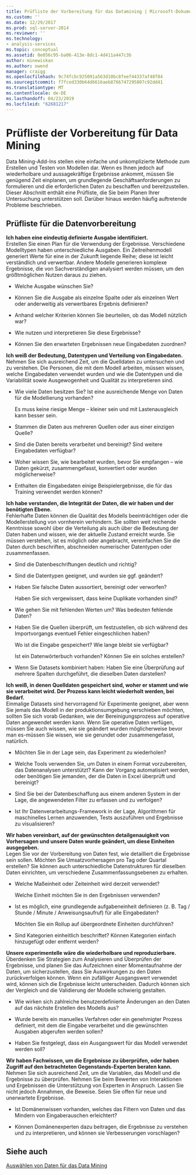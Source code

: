 ```yaml
---
title: Prüfliste der Vorbereitung für das Datamining | Microsoft-Dokumentation
ms.custom: ''
ms.date: 12/29/2017
ms.prod: sql-server-2014
ms.reviewer: ''
ms.technology:
- analysis-services
ms.topic: conceptual
ms.assetid: 0e056c95-ba06-413e-8dc1-4d411a447c3b
author: minewiskan
ms.author: owend
manager: craigg
ms.openlocfilehash: 9c74fcbc925091a563d10bc8feef44337af48f84
ms.sourcegitcommit: f7fced330b64d6616aeb8766747295807c92dd41
ms.translationtype: MT
ms.contentlocale: de-DE
ms.lasthandoff: 04/23/2019
ms.locfileid: "62681217"
---
```

# <a name="checklist-of-preparation-for-data-mining"></a>Prüfliste der Vorbereitung für Data Mining
  Data Mining-Add-Ins stellen eine einfache und unkomplizierte Methode zum Erstellen und Testen von Modellen dar. Wenn es Ihnen jedoch auf wiederholbare und aussagekräftige Ergebnisse ankommt, müssen Sie genügend Zeit einplanen, um grundlegende Geschäftsanforderungen zu formulieren und die erforderlichen Daten zu beschaffen und bereitzustellen. Dieser Abschnitt enthält eine Prüfliste, die Sie beim Planen Ihrer Untersuchung unterstützen soll. Darüber hinaus werden häufig auftretende Probleme beschrieben.  
  
## <a name="checklist-of-data-preparation"></a>Prüfliste für die Datenvorbereitung  
 **Ich haben eine eindeutig definierte Ausgabe identifiziert.**  
 Erstellen Sie einen Plan für die Verwendung der Ergebnisse. Verschiedene Modelltypen haben unterschiedliche Ausgaben. Ein Zeitreihenmodell generiert Werte für eine in der Zukunft liegende Reihe; diese ist leicht verständlich und verwertbar. Andere Modelle generieren komplexe Ergebnisse, die von Sachverständigen analysiert werden müssen, um den größtmöglichen Nutzen daraus zu ziehen.  
  
-   Welche Ausgabe wünschen Sie?  
  
-   Können Sie die Ausgabe als einzelne Spalte oder als einzelnen Wert oder anderweitig als verwertbares Ergebnis definieren?  
  
-   Anhand welcher Kriterien können Sie beurteilen, ob das Modell nützlich war?  
  
-   Wie nutzen und interpretieren Sie diese Ergebnisse?  
  
-   Können Sie den erwarteten Ergebnissen neue Eingabedaten zuordnen?  
  
 **Ich weiß der Bedeutung, Datentypen und Verteilung von Eingabedaten.**  
 Nehmen Sie sich ausreichend Zeit, um die Quelldaten zu untersuchen und zu verstehen. Die Personen, die mit dem Modell arbeiten, müssen wissen, welche Eingabedaten verwendet wurden und wie die Datentypen und die Variabilität sowie Ausgewogenheit und Qualität zu interpretieren sind.  
  
-   Wie viele Daten besitzen Sie? Ist eine ausreichende Menge von Daten für die Modellierung vorhanden?  
  
     Es muss keine riesige Menge – kleiner sein und mit Lastenausgleich kann besser sein.  
  
-   Stammen die Daten aus mehreren Quellen oder aus einer einzigen Quelle?  
  
-   Sind die Daten bereits verarbeitet und bereinigt? Sind weitere Eingabedaten verfügbar?  
  
-   Woher wissen Sie, wie bearbeitet wurden, bevor Sie empfangen – wie Daten gekürzt, zusammengefasst, konvertiert oder wurden möglicherweise?  
  
-   Enthalten die Eingabedaten einige Beispielergebnisse, die für das Training verwendet werden können?  
  
 **Ich habe verstanden, die Integrität der Daten, die wir haben und der benötigten Ebene.**  
 Fehlerhafte Daten können die Qualität des Modells beeinträchtigen oder die Modellerstellung von vornherein verhindern. Sie sollten weit reichende Kenntnisse sowohl über die Verteilung als auch über die Bedeutung der Daten haben und wissen, wie der aktuelle Zustand erreicht wurde. Sie müssen verstehen, ist es möglich oder angebracht, vereinfachen Sie die Daten durch beschriften, abschneiden numerischer Datentypen oder zusammenfassen.  
  
-   Sind die Datenbeschriftungen deutlich und richtig?  
  
-   Sind die Datentypen geeignet, und wurden sie ggf. geändert?  
  
-   Haben Sie falsche Daten aussortiert, bereinigt oder verworfen?  
  
     Haben Sie sich vergewissert, dass keine Duplikate vorhanden sind?  
  
-   Wie gehen Sie mit fehlenden Werten um? Was bedeuten fehlende Daten?  
  
-   Haben Sie die Quellen überprüft, um festzustellen, ob sich während des Importvorgangs eventuell Fehler eingeschlichen haben?  
  
     Wo ist die Eingabe gespeichert? Wie lange bleibt sie verfügbar?  
  
     Ist ein Datenwörterbuch vorhanden? Können Sie ein solches erstellen?  
  
-   Wenn Sie Datasets kombiniert haben: Haben Sie eine Überprüfung auf mehrere Spalten durchgeführt, die dieselben Daten darstellen?  
  
 **Ich weiß, in denen Quelldaten gespeichert sind, woher er stammt und wie sie verarbeitet wird. Der Prozess kann leicht wiederholt werden, bei Bedarf.**  
 Einmalige Datasets sind hervorragend für Experimente geeignet, aber wenn Sie jemals das Modell in der produktionsumgebung verschieben möchten, sollten Sie sich vorab Gedanken, wie der Bereinigungsprozess auf operative Daten angewendet werden kann. Wenn Sie operative Daten verfügen, müssen Sie auch wissen, wie sie geändert wurden möglicherweise bevor man es-müssen Sie wissen, wie sie gerundet oder zusammengefasst, natürlich.  
  
-   Möchten Sie in der Lage sein, das Experiment zu wiederholen?  
  
-   Welche Tools verwenden Sie, um Daten in einem Format vorzubereiten, das Datenanalysen unterstützt? Kann der Vorgang automatisiert werden, oder benötigen Sie jemanden, der die Daten in Excel überprüft und bereinigt?  
  
-   Sind Sie bei der Datenbeschaffung aus einem anderen System in der Lage, die angewendeten Filter zu erfassen und zu verfolgen?  
  
-   Ist Ihr Datenverarbeitungs-Framework in der Lage, Algorithmen für maschinelles Lernen anzuwenden, Tests auszuführen und Ergebnisse zu visualisieren?  
  
 **Wir haben vereinbart, auf der gewünschten detailgenauigkeit von Vorhersagen und unsere Daten wurde geändert, um diese Einheiten ausgegeben.**  
 Legen Sie vor der Vorbereitung von Daten fest, wie detailliert die Ergebnisse sein sollen. Möchten Sie Umsatzvorhersagen pro Tag oder Quartal erstellen? Sie können auch unterschiedliche Datenstrukturen für dieselben Daten einrichten, um verschiedene Zusammenfassungsebenen zu erhalten.  
  
-   Welche Maßeinheit oder Zeiteinheit wird derzeit verwendet?  
  
     Welche Einheit möchten Sie in den Ergebnissen verwenden?  
  
-   Ist es möglich, eine grundlegende aufgabeneinheit definieren (z. B. Tag / Stunde / Minute / Anweisungsaufruf) für alle Eingabedaten?  
  
     Möchten Sie ein Rollup auf übergeordnete Einheiten durchführen?  
  
-   Sind Kategorien einheitlich beschriftet? Können Kategorien einfach hinzugefügt oder entfernt werden?  
  
 **Unsere experimentelle wäre die wiederholbare und reproduzierbare.**  
 Überdenken Sie Strategien zum Analysieren und Überprüfen der Ergebnisse, und planen Sie das Aufzeichnen einer Momentaufnahme der Daten, um sicherzustellen, dass Sie Auswirkungen zu den Daten zurückverfolgen können. Wenn ein zufälliger Ausgangswert verwendet wird, können sich die Ergebnisse leicht unterscheiden. Dadurch können sich der Vergleich und die Validierung der Modelle schwierig gestalten.  
  
-   Wie wirken sich zahlreiche benutzerdefinierte Änderungen an den Daten auf das nächste Erstellen des Modells aus?  
  
-   Wurde bereits ein manuelles Verfahren oder ein genehmigter Prozess definiert, mit dem die Eingabe verarbeitet und die gewünschten Ausgaben abgerufen werden sollen?  
  
-   Haben Sie festgelegt, dass ein Ausgangswert für das Modell verwendet werden soll?  
  
 **Wir haben Fachwissen, um die Ergebnisse zu überprüfen, oder haben Zugriff auf den betrachteten Gegenstands-Experten beraten kann.**  
 Nehmen Sie sich ausreichend Zeit, um die Variablen, das Modell und die Ergebnisse zu überprüfen. Nehmen Sie beim Bewerten von Interaktionen und Ergebnissen die Unterstützung von Experten in Anspruch. Lassen Sie nicht jedoch Annahmen, die Beweise. Seien Sie offen für neue und unerwartete Ergebnisse.  
  
-   Ist Domänenwissen vorhanden, welches das Filtern von Daten und das Mindern von Eingaberauschen erleichtert?  
  
-   Können Domänenexperten dazu beitragen, die Ergebnisse zu verstehen und zu interpretieren, und können sie Verbesserungen vorschlagen?  
  
## <a name="see-also"></a>Siehe auch  
 [Auswählen von Daten für das Data Mining](choosing-data-for-data-mining.md)  
  
  
